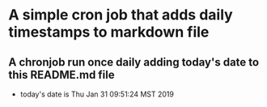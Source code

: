 A simple cron job that adds daily timestamps to markdown file
============================================================
## A chronjob run once daily adding today's date to this README.md file
* today's date is Thu Jan 31 09:51:24 MST 2019
